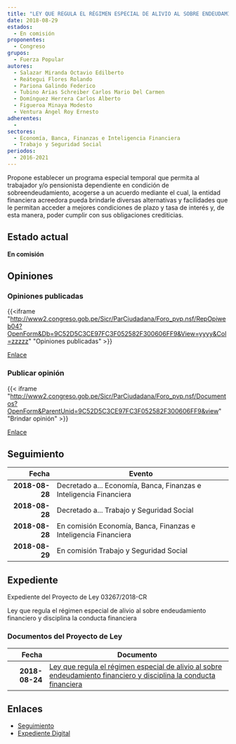 ```yaml
---
title: "LEY QUE REGULA EL RÉGIMEN ESPECIAL DE ALIVIO AL SOBRE ENDEUDAMIENTO FINANCIERO Y DISCIPLINA LA CONDUCTA FINANCIERA"
date: 2018-08-29
estados: 
  - En comisión
proponentes: 
  - Congreso
grupos: 
  - Fuerza Popular
autores: 
  - Salazar Miranda Octavio Edilberto
  - Reátegui Flores Rolando
  - Pariona Galindo Federico
  - Tubino Arias Schreiber Carlos Mario Del Carmen
  - Domínguez Herrera Carlos Alberto
  - Figueroa Minaya Modesto
  - Ventura Ángel Roy Ernesto
adherentes: 
  - 
sectores: 
  - Economía, Banca, Finanzas e Inteligencia Financiera
  - Trabajo y Seguridad Social
periodos: 
  - 2016-2021
---
```


Propone establecer un programa especial temporal que permita al trabajador y/o pensionista dependiente en condición de sobreendeudamiento, acogerse a un acuerdo mediante el cual, la entidad financiera acreedora pueda brindarle diversas alternativas y facilidades que le permitan acceder a mejores condiciones de plazo y tasa de interés y, de esta manera, poder cumplir con sus obligaciones crediticias.


## Estado actual

**En comisión**

## Opiniones

### Opiniones publicadas

{{<iframe "http://www2.congreso.gob.pe/Sicr/ParCiudadana/Foro_pvp.nsf/RepOpiweb04?OpenForm&Db=9C52D5C3CE97FC3F052582F300606FF9&View=yyyy&Col=zzzzz" "Opiniones publicadas" >}}

[Enlace](http://www2.congreso.gob.pe/Sicr/ParCiudadana/Foro_pvp.nsf/RepOpiweb04?OpenForm&Db=9C52D5C3CE97FC3F052582F300606FF9&View=yyyy&Col=zzzzz)
### Publicar opinión

{{< iframe "http://www2.congreso.gob.pe/Sicr/ParCiudadana/Foro_pvp.nsf/Documentos?OpenForm&ParentUnid=9C52D5C3CE97FC3F052582F300606FF9&view" "Brindar opinión" >}}

[Enlace](http://www2.congreso.gob.pe/Sicr/ParCiudadana/Foro_pvp.nsf/Documentos?OpenForm&ParentUnid=9C52D5C3CE97FC3F052582F300606FF9&view)

## Seguimiento

| Fecha | Evento |
|------:|--------|
| **2018-08-28** | Decretado a... Economía, Banca, Finanzas e Inteligencia Financiera|
| **2018-08-28** | Decretado a... Trabajo y Seguridad Social|
| **2018-08-28** | En comisión Economía, Banca, Finanzas e Inteligencia Financiera|
| **2018-08-29** | En comisión Trabajo y Seguridad Social|


## Expediente

Expediente del Proyecto de Ley 03267/2018-CR

Ley que regula el régimen especial de alivio al sobre endeudamiento financiero y disciplina la conducta financiera


### Documentos del Proyecto de Ley

| Fecha | Documento |
|------:|--------|
| **2018-08-24** | [Ley que regula el régimen especial de alivio al sobre endeudamiento financiero y disciplina la conducta financiera](http://www.leyes.congreso.gob.pe/Documentos/2016_2021/Proyectos_de_Ley_y_de_Resoluciones_Legislativas/PL0326720180824.pdf) |

## Enlaces 

- [Seguimiento](http://www2.congreso.gob.pe/Sicr/TraDocEstProc/CLProLey2016.nsf/f7fff46988ca05b1052578e100829cc7/c985967be8a3e2e8052582f300595a82?OpenDocument)
- [Expediente Digital](http://www2.congreso.gob.pe/Sicr/TraDocEstProc/CLProLey2016.nsf/f7fff46988ca05b1052578e100829cc7/c985967be8a3e2e8052582f300595a82?OpenDocument&Click=05257FB7005EB655.eb71d0cf91d8294e05256cdf006b5706/$Body/0.1C6C)
